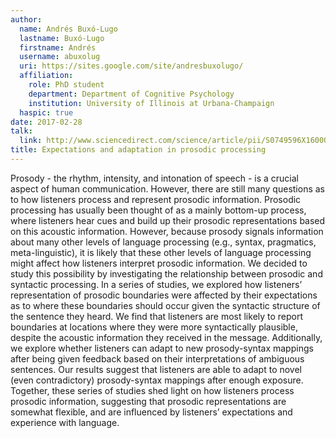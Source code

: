 ```yaml
---
author:
  name: Andrés Buxó-Lugo
  lastname: Buxó-Lugo
  firstname: Andrés
  username: abuxolug
  uri: https://sites.google.com/site/andresbuxolugo/
  affiliation:
    role: PhD student
    department: Department of Cognitive Psychology
    institution: University of Illinois at Urbana-Champaign
  haspic: true
date: 2017-02-28
talk:
  link: http://www.sciencedirect.com/science/article/pii/S0749596X16000231
title: Expectations and adaptation in prosodic processing
---
```

Prosody - the rhythm, intensity, and intonation of speech - is a crucial aspect 
of human communication. However, there are still many questions as to how 
listeners process and represent prosodic information. Prosodic processing has 
usually been thought of as a mainly bottom-up process, where listeners hear cues
and build up their prosodic representations based on this acoustic information.
However, because prosody signals information about many other levels of language 
processing (e.g., syntax, pragmatics, meta-linguistic), it is likely that these 
other levels of language processing might affect how listeners interpret prosodic 
information. We decided to study this possibility by investigating the relationship 
between prosodic and syntactic processing. In a series of studies, we explored how 
listeners’ representation of prosodic boundaries were affected by their expectations
as to where these boundaries should occur given the syntactic structure of the sentence 
they heard. We find that listeners are most likely to report boundaries at locations 
where they were more syntactically plausible, despite the acoustic information they 
received in the message. Additionally, we explore whether listeners can adapt to 
new prosody-syntax mappings after being given feedback based on their interpretations 
of ambiguous sentences. Our results suggest that listeners are able to adapt to 
novel (even contradictory) prosody-syntax mappings after enough exposure. Together, 
these series of studies shed light on how listeners process prosodic information,
suggesting that prosodic representations are somewhat flexible, and are influenced by
listeners’ expectations and experience with language.


